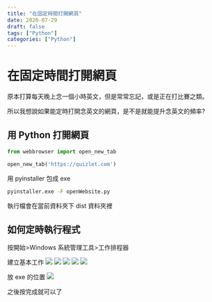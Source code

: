 ```yaml
---
title: "在固定時間打開網頁"
date: 2020-07-29
draft: false
tags: ["Python"]
categories: ["Python"]
---
```


# 在固定時間打開網頁

原本打算每天晚上念一個小時英文，但是常常忘記，或是正在打比賽之類。

所以我想說如果能定時打開念英文的網頁，是不是就能提升念英文的頻率?

## 用 Python 打開網頁

```python
from webbrowser import open_new_tab

open_new_tab('https://quizlet.com')
```

用 pyinstaller 包成 exe

```cmd
pyinstaller.exe -F openWebsite.py
```

執行檔會在當前資料夾下 dist 資料夾裡

## 如何定時執行程式

按開始>Windows 系統管理工具>工作排程器

建立基本工作
![](/img/open-website-on-time/step1.png)
![](/img/open-website-on-time/step2.png)
![](/img/open-website-on-time/step3.png)
![](/img/open-website-on-time/step4.png)
![](/img/open-website-on-time/step5.png)

放 exe 的位置
![](/img/open-website-on-time/step6.png)

之後按完成就可以了

